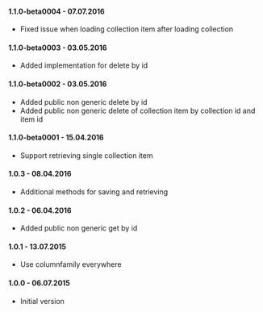 #### 1.1.0-beta0004 - 07.07.2016
* Fixed issue when loading collection item after loading collection

#### 1.1.0-beta0003 - 03.05.2016
* Added implementation for delete by id

#### 1.1.0-beta0002 - 03.05.2016
* Added public non generic delete by id
* Added public non generic delete of collection item by collection id and item id

#### 1.1.0-beta0001 - 15.04.2016
* Support retrieving single collection item

#### 1.0.3 - 08.04.2016
* Additional methods for saving and retrieving

#### 1.0.2 - 06.04.2016
* Added public non generic get by id

#### 1.0.1 - 13.07.2015
* Use columnfamily everywhere

#### 1.0.0 - 06.07.2015
* Initial version
